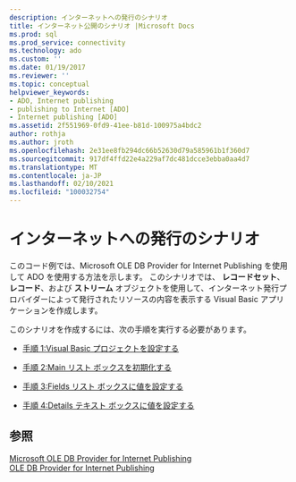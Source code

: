 ```yaml
---
description: インターネットへの発行のシナリオ
title: インターネット公開のシナリオ |Microsoft Docs
ms.prod: sql
ms.prod_service: connectivity
ms.technology: ado
ms.custom: ''
ms.date: 01/19/2017
ms.reviewer: ''
ms.topic: conceptual
helpviewer_keywords:
- ADO, Internet publishing
- publishing to Internet [ADO]
- Internet publishing [ADO]
ms.assetid: 2f551969-0fd9-41ee-b81d-100975a4bdc2
author: rothja
ms.author: jroth
ms.openlocfilehash: 2e31ee8fb294dc66b52630d79a585961b1f360d7
ms.sourcegitcommit: 917df4ffd22e4a229af7dc481dcce3ebba0aa4d7
ms.translationtype: MT
ms.contentlocale: ja-JP
ms.lasthandoff: 02/10/2021
ms.locfileid: "100032754"
---
```

# <a name="internet-publishing-scenario"></a>インターネットへの発行のシナリオ
このコード例では、Microsoft OLE DB Provider for Internet Publishing を使用して ADO を使用する方法を示します。 このシナリオでは、 **レコードセット**、 **レコード**、および **ストリーム** オブジェクトを使用して、インターネット発行プロバイダーによって発行されたリソースの内容を表示する Visual Basic アプリケーションを作成します。  
  
 このシナリオを作成するには、次の手順を実行する必要があります。  
  
-   [手順 1:Visual Basic プロジェクトを設定する](./step-1-set-up-the-visual-basic-project.md)  
  
-   [手順 2:Main リスト ボックスを初期化する](./step-2-initialize-the-main-list-box.md)  
  
-   [手順 3:Fields リスト ボックスに値を設定する](./step-3-populate-the-fields-list-box.md)  
  
-   [手順 4:Details テキスト ボックスに値を設定する](./step-4-populate-the-details-text-box.md)  
  
## <a name="see-also"></a>参照  
 [Microsoft OLE DB Provider for Internet Publishing](../appendixes/microsoft-ole-db-provider-for-internet-publishing.md)   
 [OLE DB Provider for Internet Publishing](./the-ole-db-provider-for-internet-publishing.md)